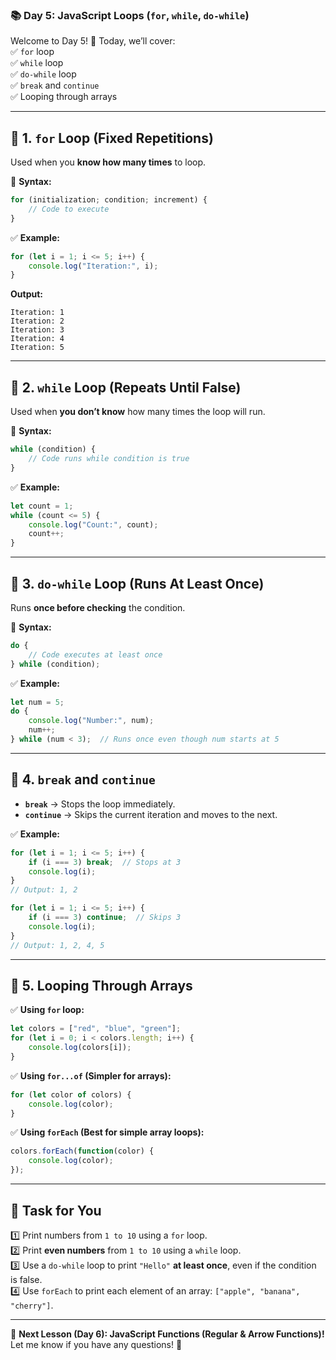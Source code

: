 ### **📚 Day 5: JavaScript Loops (`for`, `while`, `do-while`)**  
Welcome to Day 5! 🎉 Today, we’ll cover:  
✅ `for` loop  
✅ `while` loop  
✅ `do-while` loop  
✅ `break` and `continue`  
✅ Looping through arrays  

---

## **🔹 1. `for` Loop (Fixed Repetitions)**
Used when you **know how many times** to loop.  

📌 **Syntax:**  
```js
for (initialization; condition; increment) {
    // Code to execute
}
```

✅ **Example:**  
```js
for (let i = 1; i <= 5; i++) {
    console.log("Iteration:", i);
}
```
**Output:**  
```
Iteration: 1  
Iteration: 2  
Iteration: 3  
Iteration: 4  
Iteration: 5  
```

---

## **🔹 2. `while` Loop (Repeats Until False)**
Used when **you don’t know** how many times the loop will run.

📌 **Syntax:**  
```js
while (condition) {
    // Code runs while condition is true
}
```

✅ **Example:**  
```js
let count = 1;
while (count <= 5) {
    console.log("Count:", count);
    count++;
}
```

---

## **🔹 3. `do-while` Loop (Runs At Least Once)**
Runs **once before checking** the condition.

📌 **Syntax:**  
```js
do {
    // Code executes at least once
} while (condition);
```

✅ **Example:**  
```js
let num = 5;
do {
    console.log("Number:", num);
    num++;
} while (num < 3);  // Runs once even though num starts at 5
```

---

## **🔹 4. `break` and `continue`**
- **`break`** → Stops the loop immediately.  
- **`continue`** → Skips the current iteration and moves to the next.

✅ **Example:**
```js
for (let i = 1; i <= 5; i++) {
    if (i === 3) break;  // Stops at 3
    console.log(i);
}
// Output: 1, 2
```

```js
for (let i = 1; i <= 5; i++) {
    if (i === 3) continue;  // Skips 3
    console.log(i);
}
// Output: 1, 2, 4, 5
```

---

## **🔹 5. Looping Through Arrays**
✅ **Using `for` loop:**
```js
let colors = ["red", "blue", "green"];
for (let i = 0; i < colors.length; i++) {
    console.log(colors[i]);
}
```

✅ **Using `for...of` (Simpler for arrays):**
```js
for (let color of colors) {
    console.log(color);
}
```

✅ **Using `forEach` (Best for simple array loops):**
```js
colors.forEach(function(color) {
    console.log(color);
});
```

---

## **📝 Task for You**
1️⃣ Print numbers from `1 to 10` using a `for` loop.  
2️⃣ Print **even numbers** from `1 to 10` using a `while` loop.  
3️⃣ Use a `do-while` loop to print `"Hello"` **at least once**, even if the condition is false.  
4️⃣ Use `forEach` to print each element of an array: `["apple", "banana", "cherry"]`.  

---

🎯 **Next Lesson (Day 6): JavaScript Functions (Regular & Arrow Functions)!**  
Let me know if you have any questions! 🚀
